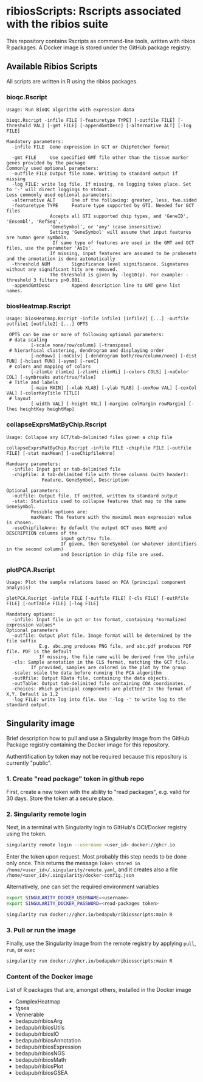 ribiosScripts: Rscripts associated with the ribios suite
===

This repository contains Rscripts as command-line tools, written with ribios R packages. A Docker image is stored under the GitHub package registry.


## Available Ribios Scripts

All scripts are written in R using the ribios packages.


### bioqc.Rscript

```
Usage: Run BioQC algorithm with expression data

bioqc.Rscript -infile FILE [-featuretype TYPE] [-outfile FILE] [-threshold VAL] [-gmt FILE] [-appendGmtDesc] [-alternative ALT] [-log FILE]

Mandatory parameters:
  -infile FILE  Gene expression in GCT or ChipFetcher format

  -gmt FILE     Use specified GMT file other than the tissue marker genes provided by the package
Commonly used optional parameters:
  -outfile FILE Output file name. Writing to standard output if missing
  -log FILE: write log file. If missing, no logging takes place. Set to '-' will direct loggings to stdout.
Less commonly used optional parameters:
  -alternative ALT      One of the following: greater, less, two.sided
  -featuretype TYPE     Feature type supported by GTI. Needed for GCT files
                Accepts all GTI supported chip types, and 'GeneID', 'Ensembl', 'RefSeq', 
                'GeneSymbol', or 'any' (case insensitive)
                Setting 'GeneSymbol' will assume that input features are human gene symbols.
                 If same type of features are used in the GMT and GCT files, use the parameter 'AsIs'.
                If missing, input features are assumed to be probesets and the annotation is done automatically
  -threshold NUM        Significance level significance. Signatures without any significant hits are removed. 
                The threshold is given by -log10(p). For example: -threshold 3 filters p>0.001.
  -appendGmtDesc        Append description line to GMT gene list names.
```

### biosHeatmap.Rscript

```
Usage: biosHeatmap.Rscript -infile infile1 [infile2] [...] -outfile outfile1 [outfile2] [...] OPTS

 OPTS can be one or more of following optional parameters:
 # data scaling
         [-scale none/row/column] [-transpose]
 # hierarhical clustering, dendrogram and displaying order
         [-noRowv] [-noColv] [-dendrogram both/row/column/none] [-dist FUN] [-hclust FUN] [-symm] [-revC]
 # colors and mapping of colors
         [-zlimLo zlimLo] [-zlimHi zlimHi] [-colors COLS] [-naColor COL] [-symbreaks auto/true/false]
 # Title and labels
         [-main MAIN] [-xlab XLAB] [-ylab YLAB] [-cexRow VAL] [-cexCol VAL] [-colorKeyTitle TITLE]
 # layout
         [-width VAL] [-height VAL] [-margins colMargin rowMargin] [-lhei heightKey heightMap]
```

### collapseExprsMatByChip.Rscript

```
Usage: Collapse any GCT/tab-delimited files given a chip file

collapseExprsMatByChip.Rscript -infile FILE -chipfile FILE [-outfile FILE] [-stat maxMean] [-useChipfileAnno]

Mandoary parameters:
  -infile: Input gct or tab-delimited file
  -chipfile: A tab-delimited file with three columns (with header):
             Feature, GeneSymbol, Description

Optional parameters:
  -outfile: Output file. If omitted, written to standard output
  -stat: Statistics used to collapse features that map to the same GeneSymbol.
         Possible options are:
         maxMean: The feature with the maximal mean expression value is chosen.
  -useChipfileAnno: By default the output GCT uses NAME and DESCRIPTION columns of the 
                    input gct/tsv file.
                    If given, then GeneSymbol (or whatever identifiers in the second column) 
                    and Description in chip file are used.
```

### plotPCA.Rscript

```
Usage: Plot the sample relations based on PCA (principal component analysis)

plotPCA.Rscript -infile FILE [-outfile FILE] [-cls FILE] [-outRfile FILE] [-outTable FILE] [-log FILE]

Mandatory options:
  -infile: Input file in gct or tsv format, containing *normalized expression values*
Optional parameters
  -outfile: Output plot file. Image format will be determined by the file suffix
            E.g. abc.png produces PNG file, and abc.pdf produces PDF file. PDF is the default
            If missing, the file name will be derived from the infile
  -cls: Sample annotation in the CLS format, matching the GCT file.
         If provided, samples are colored in the plot by the group
  -scale: scale the data before running the PCA algorithm
  -outRfile: Output RData file, containing the data objects.
  -outTable: Output tab-delimited file containing COA coordinates.
  -choices: Which principal components are plotted? In the format of X,Y. Default is 1,2
  -log FILE: write log into file. Use '-log -' to write log to the standard output.
```

## Singularity image

Brief description how to pull and use a Singularity image from the GitHub Package registry containing the Docker image for this repository.

Authentification by token may not be required because this repository is currently "public".

### 1. Create "read package" token in github repo

First, create a new token with the ability to "read packages", e.g. valid for 30 days.
Store the token at a secure place.


### 2. Singularity remote login

Next, in a terminal with Singularity login to GitHub's OCI/Docker registry using the token.

```bash
singularity remote login --username <user_id> docker://ghcr.io
```

Enter the token upon request. Most probably this step needs to be done only once.
This returns the message `Token stored in /home/<user_id>/.singularity/remote.yaml`,
and it creates also a file `/home/<user_id>/.singularity/docker-config.json`

Alternatively, one can set the required environment variables

```bash
export SINGULARITY_DOCKER_USERNAME=<username>
export SINGULARITY_DOCKER_PASSWORD=<read-packages token>

singularity run docker://ghcr.io/bedapub/ribiosscripts:main R
```

### 3. Pull or run the image

Finally, use the Singularity image from the remote registry by applying `pull`, `run`, or `exec`

```bash
singularity run docker://ghcr.io/bedapub/ribiosscripts:main R
```

### Content of the Docker image

List of R packages that are, amongst others, installed in the Docker image
- ComplexHeatmap
- fgsea
- Vennerable
- bedapub/ribiosArg
- bedapub/ribiosUtils
- bedapub/ribiosIO
- bedapub/ribiosAnnotation
- bedapub/ribiosExpression
- bedapub/ribiosNGS
- bedapub/ribiosMath
- bedapub/ribiosPlot
- bedapub/ribiosGSEA

